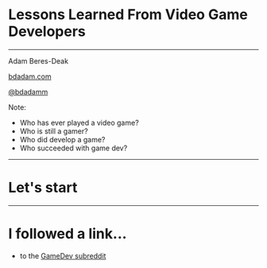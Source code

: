 <!-- .s-lide: data-background-video="images/carsdrifting.mp4" -->

# Lessons Learned From Video Game Developers

***

Adam Beres-Deak

[bdadam.com](http://bdadam.com)

[@bdadamm](https://twitter.com/bdadamm/)

Note:
- Who has ever played a video game?
- Who is still a gamer?
- Who did develop a game?
- Who succeeded with game dev?


----

# Let's start

<!--audio controls data-autoplay src="sounds/duke/Ready_For_Action.ogg"></audio-->

----

# I followed a link...

- to the [GameDev subreddit](http://www.reddit.com/r/gamedev/)
